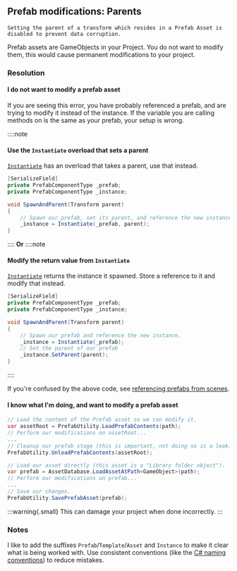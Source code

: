## Prefab modifications: Parents
```
Setting the parent of a transform which resides in a Prefab Asset is disabled to prevent data corruption.
```

Prefab assets are GameObjects in your Project. You do not want to modify them, this would cause permanent modifications to your project.

### Resolution
#### I do not want to modify a prefab asset
If you are seeing this error, you have probably referenced a prefab, and are trying to modify it instead of the instance.
If the variable you are calling methods on is the same as your prefab, your setup is wrong.

::::note
#### Use the `Instantiate` overload that sets a parent
[`Instantiate`](https://docs.unity3d.com/ScriptReference/Object.Instantiate.html) has an overload that takes a parent, use that instead.

```csharp
[SerializeField]
private PrefabComponentType _prefab;
private PrefabComponentType _instance;

void SpawnAndParent(Transform parent)
{
    // Spawn our prefab, set its parent, and reference the new instance.
    _instance = Instantiate(_prefab, parent);
}
```

::::
**Or**
::::note
#### Modify the return value from `Instantiate`
[`Instantiate`](https://docs.unity3d.com/ScriptReference/Object.Instantiate.html) returns the instance it spawned. Store a reference to it and modify that instead.
```csharp
[SerializeField]
private PrefabComponentType _prefab;
private PrefabComponentType _instance;

void SpawnAndParent(Transform parent)
{
    // Spawn our prefab and reference the new instance.
    _instance = Instantiate(_prefab);
    // Set the parent of our prefab
    _instance.SetParent(parent);
}
```

::::

If you're confused by the above code, see [referencing prefabs from scenes](../References/References%20To%20Prefabs.md).

#### I know what I'm doing, and want to modify a prefab asset

```csharp
// Load the content of the Prefab asset so we can modify it.
var assetRoot = PrefabUtility.LoadPrefabContents(path);
// Perform our modifications on assetRoot...
...
// Cleanup our prefab stage (this is important, not doing so is a leak).
PrefabUtility.UnloadPrefabContents(assetRoot);
```

```csharp
// Load our asset directly (this asset is a "Library folder object").
var prefab = AssetDatabase.LoadAssetAtPath<GameObject>(path);
// Perform our modifications on prefab...
...
// Save our changes.
PrefabUtility.SavePrefabAsset(prefab);
```

:::warning{.small}
This can damage your project when done incorrectly.
:::

### Notes
I like to add the suffixes `Prefab`/`Template`/`Asset` and `Instance` to make it clear what is being worked with.
Use consistent conventions (like the [C# naming conventions](https://learn.microsoft.com/en-us/dotnet/csharp/fundamentals/coding-style/identifier-names#naming-conventions)) to reduce mistakes.

